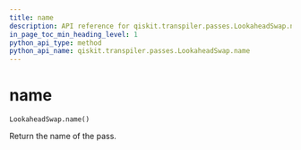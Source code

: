 ```yaml
---
title: name
description: API reference for qiskit.transpiler.passes.LookaheadSwap.name
in_page_toc_min_heading_level: 1
python_api_type: method
python_api_name: qiskit.transpiler.passes.LookaheadSwap.name
---
```


# name

<span id="qiskit.transpiler.passes.LookaheadSwap.name" />

`LookaheadSwap.name()`

Return the name of the pass.

